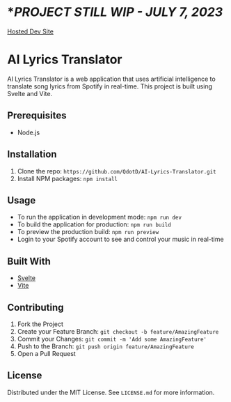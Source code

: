 # ****PROJECT STILL WIP - JULY 7, 2023***
[Hosted Dev Site](https://translated-lyrics.vercel.app/)

# AI Lyrics Translator

AI Lyrics Translator is a web application that uses artificial intelligence to translate song lyrics from Spotify in real-time. This project is built using Svelte and Vite.

## Prerequisites

- Node.js

## Installation

1. Clone the repo: `https://github.com/QdotD/AI-Lyrics-Translator.git`
2. Install NPM packages: `npm install`

## Usage

- To run the application in development mode: `npm run dev`
- To build the application for production: `npm run build`
- To preview the production build: `npm run preview`
- Login to your Spotify account to see and control your music in real-time

## Built With

- [Svelte](https://svelte.dev/)
- [Vite](https://vitejs.dev/)

## Contributing

1. Fork the Project
2. Create your Feature Branch: `git checkout -b feature/AmazingFeature`
3. Commit your Changes: `git commit -m 'Add some AmazingFeature'`
4. Push to the Branch: `git push origin feature/AmazingFeature`
5. Open a Pull Request

## License

Distributed under the MIT License. See `LICENSE.md` for more information.